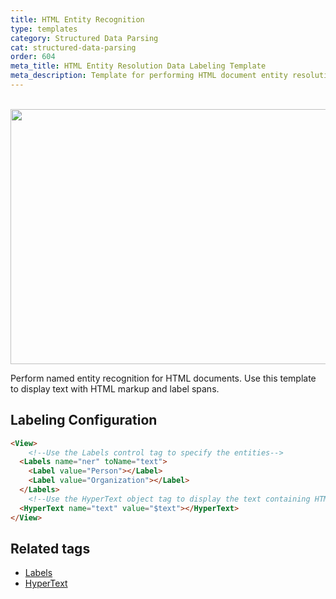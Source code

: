 ```yaml
---
title: HTML Entity Recognition
type: templates
category: Structured Data Parsing
cat: structured-data-parsing
order: 604
meta_title: HTML Entity Resolution Data Labeling Template
meta_description: Template for performing HTML document entity resolution with Label Studio for your machine learning and data science projects.
---
```


<br/><img src="/images/templates/html-entity-recognition.png" alt="" class="gif-border" width="552px" height="408px" />

Perform named entity recognition for HTML documents. Use this template to display text with HTML markup and label spans.

<!--Removing interactive template because it doesn't work due to the outdated version of LSF in playground-->

## Labeling Configuration 

```html
<View>
    <!--Use the Labels control tag to specify the entities-->
  <Labels name="ner" toName="text">
    <Label value="Person"></Label>
    <Label value="Organization"></Label>
  </Labels>
    <!--Use the HyperText object tag to display the text containing HTML markup-->
  <HyperText name="text" value="$text"></HyperText>
</View>
```
## Related tags

- [Labels](/tags/labels.html)
- [HyperText](/tags/hypertext.html)